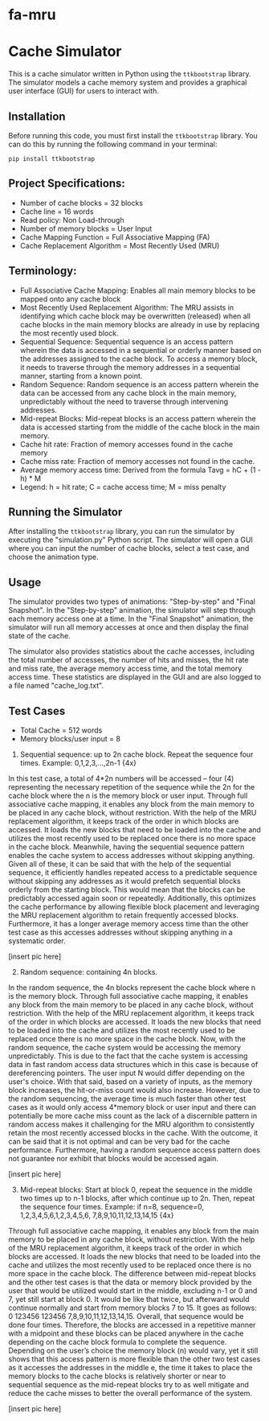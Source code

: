 # fa-mru

# Cache Simulator

This is a cache simulator written in Python using the `ttkbootstrap` library. The simulator models a cache memory system and provides a graphical user interface (GUI) for users to interact with.

## Installation

Before running this code, you must first install the `ttkbootstrap` library. You can do this by running the following command in your terminal:

``` 
pip install ttkbootstrap
```

## Project Specifications:
- Number of cache blocks = 32 blocks
- Cache line = 16 words
- Read policy: Non Load-through
- Number of memory blocks = User Input
- Cache Mapping Function = Full Associative Mapping (FA)
- Cache Replacement Algorithm = Most Recently Used (MRU)

## Terminology:
- Full Associative Cache Mapping: Enables all main memory blocks to be mapped onto any cache block
- Most Recently Used Replacement Algorithm: The MRU assists in identifying which cache block may be overwritten (released) when all cache blocks in the main memory blocks are already in use by replacing the most recently used block.
- Sequential Sequence: Sequential sequence is an access pattern wherein the data is accessed in a sequential or orderly manner based on the addresses assigned to the cache block. To access a memory block, it needs to traverse through the memory addresses in a sequential manner, starting from a known point.
- Random Sequence: Random sequence is an access pattern wherein the data can be accessed from any cache block in the main memory, unpredictably without the need to traverse through intervening addresses.
- Mid-repeat Blocks: Mid-repeat blocks is an access pattern wherein the data is accessed starting from the middle of the cache block in the main memory.
- Cache hit rate: Fraction of memory accesses found in the cache memory
- Cache miss rate: Fraction of memory accesses not found in the cache.
- Average memory access time: Derived from the formula Tavg = hC + (1 - h) * M
- Legend:
h = hit rate; C = cache access time; M = miss penalty

## Running the Simulator

After installing the `ttkbootstrap` library, you can run the simulator by executing the "simulation.py" Python script. The simulator will open a GUI where you can input the number of cache blocks, select a test case, and choose the animation type.

## Usage

The simulator provides two types of animations: "Step-by-step" and "Final Snapshot". In the "Step-by-step" animation, the simulator will step through each memory access one at a time. In the "Final Snapshot" animation, the simulator will run all memory accesses at once and then display the final state of the cache.

The simulator also provides statistics about the cache accesses, including the total number of accesses, the number of hits and misses, the hit rate and miss rate, the average memory access time, and the total memory access time. These statistics are displayed in the GUI and are also logged to a file named "cache_log.txt".

## Test Cases
* Total Cache = 512 words
* Memory blocks/user input = 8

1. Sequential sequence: up to 2n cache block. Repeat the sequence four times. Example: 0,1,2,3,…,2n-1 {4x}

In this test case, a total of 4*2n numbers will be accessed – four (4) representing the necessary repetition of the sequence while the 2n for the cache block where the n is the memory block or user input. Through full associative cache mapping, it enables any block from the main memory to be placed in any cache block, without restriction. With the help of the MRU replacement algorithm, it keeps track of the order in which blocks are accessed. It loads the new blocks that need to be loaded into the cache and utilizes the most recently used to be replaced once there is no more space in the cache block. Meanwhile, having the sequential sequence pattern enables the cache system to access addresses without skipping anything. Given all of these, it can be said that with the help of the sequential sequence, it efficiently handles repeated access to a predictable sequence without skipping any addresses as it would prefetch sequential blocks orderly from the starting block. This would mean that the blocks can be predictably accessed again soon or repeatedly. Additionally, this optimizes the cache performance by allowing flexible block placement and leveraging the MRU replacement algorithm to retain frequently accessed blocks. Furthermore, it has a longer average memory access time than the other test case as this accesses addresses without skipping anything in a systematic order. 

[insert pic here]

2. Random sequence: containing 4n blocks.

In the random sequence, the 4n blocks represent the cache block where n is the memory block. Through full associative cache mapping, it enables any block from the main memory to be placed in any cache block, without restriction. With the help of the MRU replacement algorithm, it keeps track of the order in which blocks are accessed. It loads the new blocks that need to be loaded into the cache and utilizes the most recently used to be replaced once there is no more space in the cache block. Now, with the random sequence, the cache system would be accessing the memory unpredictably. This is due to the fact that the cache system is accessing data in fast random access data structures which in this case is because of dereferencing pointers. The user input N would differ depending on the user's choice. With that said, based on a variety of inputs, as the memory block increases, the hit-or-miss count would also increase. However, due to the random sequencing, the average time is much faster than other test cases as it would only access 4*memory block or user input and there can potentially be more cache miss count as the lack of a discernible pattern in random access makes it challenging for the MRU algorithm to consistently retain the most recently accessed blocks in the cache. With the outcome, it can be said that it is not optimal and can be very bad for the cache performance. Furthermore, having a random sequence access pattern does not guarantee nor exhibit that blocks would be accessed again. 

[insert pic here]

3. Mid-repeat blocks: Start at block 0, repeat the sequence in the middle two times up to n-1 blocks, after which continue up to 2n. Then, repeat the sequence four times. Example: if n=8, sequence=0, 1,2,3,4,5,6,1,2,3,4,5,6, 7,8,9,10,11,12,13,14,15 {4x}
   
Through full associative cache mapping, it enables any block from the main memory to be placed in any cache block, without restriction. With the help of the MRU replacement algorithm, it keeps track of the order in which blocks are accessed. It loads the new blocks that need to be loaded into the cache and utilizes the most recently used to be replaced once there is no more space in the cache block. The difference between mid-repeat blocks and the other test cases is that the data or memory block provided by the user that would be utilized would start in the middle, excluding n-1 or 0 and 7, yet still start at block 0. It would be like that twice, but afterward would continue normally and start from memory blocks 7 to 15. It goes as follows: 0 123456 123456 7,8,9,10,11,12,13,14,15. Overall, that sequence would be done four times. Therefore, the blocks are accessed in a repetitive manner with a midpoint and these blocks can be placed anywhere in the cache depending on the cache block formula to complete the sequence. Depending on the user’s choice the memory block (n) would vary, yet it still shows that this access pattern is more flexible than the other two test cases as it accesses the addresses in the middle e, the time it takes to place the memory blocks to the cache blocks is relatively shorter or near to sequential sequence as the mid-repeat blocks try to as well mitigate and reduce the cache misses to better the overall performance of the system.

[insert pic here]




